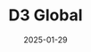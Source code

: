 ---  
layout: startup_page  
title: "D3 Global"  
id: "d3.inc"  
permalink: "/d3globald3.inc01292025/"  
website: "https://d3.inc/"  
funding_round: "Series A"  
funding_amount: "$25M"  
investors: "Paradigm, Coinbase Ventures, Sandeep Nailwal, Dharmesh Shah, Richard Kirkendall"  
about: "D3 Global is building the world's first DomainFi network to tokenize existing and future domains as real-world assets. It uses the Doma Protocol, a decentralized blockchain, to bridge traditional and Web3 domains, unlocking financial potential through asset appreciation, fractional ownership, and domain-based lending. This modernizes the domain industry and creates new opportunities for both Web2 and Web3."  
markets: "Blockchain, Decentralized Finance (DeFi), Domain Names, Technology, Information and Internet, Software, Web3"  
hq: "Los Angeles, California, United States"  
founded_year: "2023"  
linkedin: "https://www.linkedin.com/company/d3inc"  
twitter: ""  
instagram: ""  
facebook: ""  
crunchbase: "https://www.crunchbase.com/organization/d3-1d95"  
pitchbook: ""  

date_display: "29-Jan-2025"  
date: "2025-01-29"

# SEO Optimization  
meta_title: "D3 Global - Series A Funding ($25M)"  
meta_description: "D3 Global, D3 Global is building the world's first DomainFi network to tokenize existing and future domains as real-world assets. It uses the Doma Protocol, a de..."  
meta_keywords: "D3 Global, Blockchain, Decentralized Finance (DeFi), Domain Names, Technology, Information and Internet, Software, Web3, Series A funding"  
canonical_url: "https://startup.projectstartups.com/d3globald3.inc01292025/"  
---